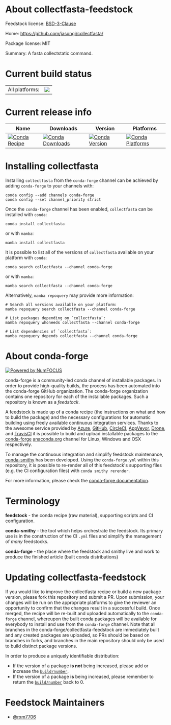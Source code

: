 About collectfasta-feedstock
============================

Feedstock license: [BSD-3-Clause](https://github.com/conda-forge/collectfasta-feedstock/blob/main/LICENSE.txt)

Home: https://github.com/jasongi/collectfasta/

Package license: MIT

Summary: A fasta collectstatic command.

Current build status
====================


<table><tr><td>All platforms:</td>
    <td>
      <a href="https://dev.azure.com/conda-forge/feedstock-builds/_build/latest?definitionId=23261&branchName=main">
        <img src="https://dev.azure.com/conda-forge/feedstock-builds/_apis/build/status/collectfasta-feedstock?branchName=main">
      </a>
    </td>
  </tr>
</table>

Current release info
====================

| Name | Downloads | Version | Platforms |
| --- | --- | --- | --- |
| [![Conda Recipe](https://img.shields.io/badge/recipe-collectfasta-green.svg)](https://anaconda.org/conda-forge/collectfasta) | [![Conda Downloads](https://img.shields.io/conda/dn/conda-forge/collectfasta.svg)](https://anaconda.org/conda-forge/collectfasta) | [![Conda Version](https://img.shields.io/conda/vn/conda-forge/collectfasta.svg)](https://anaconda.org/conda-forge/collectfasta) | [![Conda Platforms](https://img.shields.io/conda/pn/conda-forge/collectfasta.svg)](https://anaconda.org/conda-forge/collectfasta) |

Installing collectfasta
=======================

Installing `collectfasta` from the `conda-forge` channel can be achieved by adding `conda-forge` to your channels with:

```
conda config --add channels conda-forge
conda config --set channel_priority strict
```

Once the `conda-forge` channel has been enabled, `collectfasta` can be installed with `conda`:

```
conda install collectfasta
```

or with `mamba`:

```
mamba install collectfasta
```

It is possible to list all of the versions of `collectfasta` available on your platform with `conda`:

```
conda search collectfasta --channel conda-forge
```

or with `mamba`:

```
mamba search collectfasta --channel conda-forge
```

Alternatively, `mamba repoquery` may provide more information:

```
# Search all versions available on your platform:
mamba repoquery search collectfasta --channel conda-forge

# List packages depending on `collectfasta`:
mamba repoquery whoneeds collectfasta --channel conda-forge

# List dependencies of `collectfasta`:
mamba repoquery depends collectfasta --channel conda-forge
```


About conda-forge
=================

[![Powered by
NumFOCUS](https://img.shields.io/badge/powered%20by-NumFOCUS-orange.svg?style=flat&colorA=E1523D&colorB=007D8A)](https://numfocus.org)

conda-forge is a community-led conda channel of installable packages.
In order to provide high-quality builds, the process has been automated into the
conda-forge GitHub organization. The conda-forge organization contains one repository
for each of the installable packages. Such a repository is known as a *feedstock*.

A feedstock is made up of a conda recipe (the instructions on what and how to build
the package) and the necessary configurations for automatic building using freely
available continuous integration services. Thanks to the awesome service provided by
[Azure](https://azure.microsoft.com/en-us/services/devops/), [GitHub](https://github.com/),
[CircleCI](https://circleci.com/), [AppVeyor](https://www.appveyor.com/),
[Drone](https://cloud.drone.io/welcome), and [TravisCI](https://travis-ci.com/)
it is possible to build and upload installable packages to the
[conda-forge](https://anaconda.org/conda-forge) [anaconda.org](https://anaconda.org/)
channel for Linux, Windows and OSX respectively.

To manage the continuous integration and simplify feedstock maintenance,
[conda-smithy](https://github.com/conda-forge/conda-smithy) has been developed.
Using the ``conda-forge.yml`` within this repository, it is possible to re-render all of
this feedstock's supporting files (e.g. the CI configuration files) with ``conda smithy rerender``.

For more information, please check the [conda-forge documentation](https://conda-forge.org/docs/).

Terminology
===========

**feedstock** - the conda recipe (raw material), supporting scripts and CI configuration.

**conda-smithy** - the tool which helps orchestrate the feedstock.
                   Its primary use is in the construction of the CI ``.yml`` files
                   and simplify the management of *many* feedstocks.

**conda-forge** - the place where the feedstock and smithy live and work to
                  produce the finished article (built conda distributions)


Updating collectfasta-feedstock
===============================

If you would like to improve the collectfasta recipe or build a new
package version, please fork this repository and submit a PR. Upon submission,
your changes will be run on the appropriate platforms to give the reviewer an
opportunity to confirm that the changes result in a successful build. Once
merged, the recipe will be re-built and uploaded automatically to the
`conda-forge` channel, whereupon the built conda packages will be available for
everybody to install and use from the `conda-forge` channel.
Note that all branches in the conda-forge/collectfasta-feedstock are
immediately built and any created packages are uploaded, so PRs should be based
on branches in forks, and branches in the main repository should only be used to
build distinct package versions.

In order to produce a uniquely identifiable distribution:
 * If the version of a package **is not** being increased, please add or increase
   the [``build/number``](https://docs.conda.io/projects/conda-build/en/latest/resources/define-metadata.html#build-number-and-string).
 * If the version of a package **is** being increased, please remember to return
   the [``build/number``](https://docs.conda.io/projects/conda-build/en/latest/resources/define-metadata.html#build-number-and-string)
   back to 0.

Feedstock Maintainers
=====================

* [@rxm7706](https://github.com/rxm7706/)

